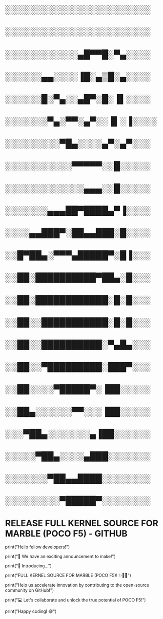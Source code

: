 # ░░░░░░░░░░░░░░░░░░░░░░░░
# ░░░░░░░░░░░░░░░░░░░░░░░░
# ░░░░░░░░░░░░▄█▀▀█░▀▄░░░░
# ░░░░░░▄▄░░░░▐█░▄▒█░▄░░░░
# ░░░░░░█░▀▄░░▄█▀░█░▐▌░░░░
# ░░░░░░░▀▄░▀▀░▄▀░░▐▌░▐░░░░
# ░░░░░░░░░▀█▄░░░░▄▀░▄▀░░░
# ░░░░░░░░░░░▀▀▀▀▀░░█░░░░░
# ░░░░░░░░░░░░░▄▄▄░░█░░░░░
# ░░░░░░░▄▄▄██▀████▄▀▐░░░░
# ░░░░▄▄███▀░██▄▄███░█░░░░
# ░░█▀██▄░▀▀▀▄█████▀░█▐░░░
# ░░██░██████████▀██▄░█░░░
# ░░██░████████████░█░█░░░
# ░░██░░███████████░█░█░░░
# ░░██░░██████████░▀▄█▄░░░
# ░░██░░▀█████████░███▀░░░
# ░░██░░░░▀█████▀░▐██░░░░░
# ░░██▄░░░░░░▀▀░░░▐██░░░░░
# ░░░▀██▄░░░░░░░▄▐██░░░░░░
# ░░░░░▀██▄░░░░▄███░░░░░░░
# ░░░░░░░▀██▄▄████░░░░░░░░
# ░░░░░░░░░▀█████▀░░░░░░░░

# RELEASE FULL KERNEL SOURCE FOR MARBLE (POCO F5) - GITHUB

print("Hello fellow developers!")

print("🚀 We have an exciting announcement to make!")

print("🌟 Introducing...")

print("FULL KERNEL SOURCE FOR MARBLE (POCO F5)! ✨🔧🔬")

print("Help us accelerate innovation by contributing to the open-source community on GitHub!")

print("💻 Let's collaborate and unlock the true potential of POCO F5!")

print("Happy coding! 😄")
